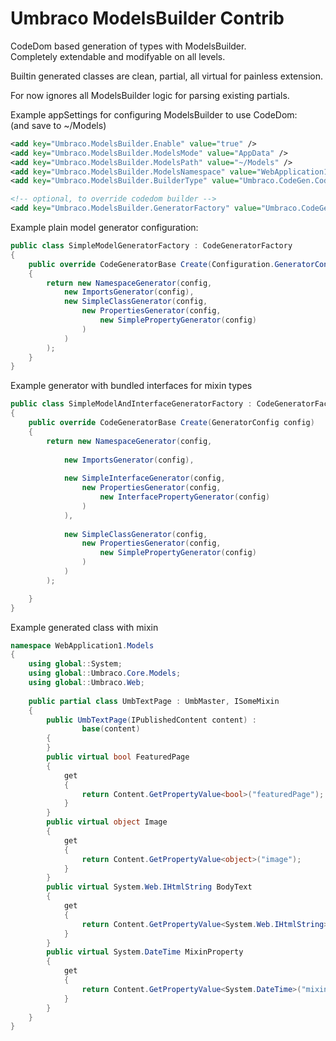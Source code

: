 # Umbraco ModelsBuilder Contrib

CodeDom based generation of types with ModelsBuilder.  
Completely extendable and modifyable on all levels.

Builtin generated classes are clean, partial, all virtual for painless extension.

For now ignores all ModelsBuilder logic for parsing existing partials.

Example appSettings for configuring ModelsBuilder to use CodeDom:  
(and save to ~/Models)

```xml
<add key="Umbraco.ModelsBuilder.Enable" value="true" />
<add key="Umbraco.ModelsBuilder.ModelsMode" value="AppData" />
<add key="Umbraco.ModelsBuilder.ModelsPath" value="~/Models" />
<add key="Umbraco.ModelsBuilder.ModelsNamespace" value="WebApplication1.Models" />
<add key="Umbraco.ModelsBuilder.BuilderType" value="Umbraco.CodeGen.CodeDomTextBuilder, Umbraco.CodeGen" />

<!-- optional, to override codedom builder -->
<add key="Umbraco.ModelsBuilder.GeneratorFactory" value="Umbraco.CodeGen.Factories.SimpleModelGeneratorFactory, Umbraco.CodeGen" />
```

Example plain model generator configuration:

```c#
public class SimpleModelGeneratorFactory : CodeGeneratorFactory
{
    public override CodeGeneratorBase Create(Configuration.GeneratorConfig config)
    {
        return new NamespaceGenerator(config,
            new ImportsGenerator(config),
            new SimpleClassGenerator(config,
                new PropertiesGenerator(config,
                    new SimplePropertyGenerator(config)
                )
            )
        );
    }
}
```

Example generator with bundled interfaces for mixin types

```c#
public class SimpleModelAndInterfaceGeneratorFactory : CodeGeneratorFactory
{
    public override CodeGeneratorBase Create(GeneratorConfig config)
    {
        return new NamespaceGenerator(config,
                
            new ImportsGenerator(config),
                
            new SimpleInterfaceGenerator(config,
                new PropertiesGenerator(config,
                    new InterfacePropertyGenerator(config)
                )
            ),
                
            new SimpleClassGenerator(config,
                new PropertiesGenerator(config,
                    new SimplePropertyGenerator(config)
                )
            )
        );

    }
}
```

Example generated class with mixin

```c#
namespace WebApplication1.Models
{
    using global::System;
    using global::Umbraco.Core.Models;
    using global::Umbraco.Web;
    
    public partial class UmbTextPage : UmbMaster, ISomeMixin
    {
        public UmbTextPage(IPublishedContent content) : 
                base(content)
        {
        }
        public virtual bool FeaturedPage
        {
            get
            {
                return Content.GetPropertyValue<bool>("featuredPage");
            }
        }
        public virtual object Image
        {
            get
            {
                return Content.GetPropertyValue<object>("image");
            }
        }
        public virtual System.Web.IHtmlString BodyText
        {
            get
            {
                return Content.GetPropertyValue<System.Web.IHtmlString>("bodyText");
            }
        }
        public virtual System.DateTime MixinProperty
        {
            get
            {
                return Content.GetPropertyValue<System.DateTime>("mixinProperty");
            }
        }
    }
}
```

